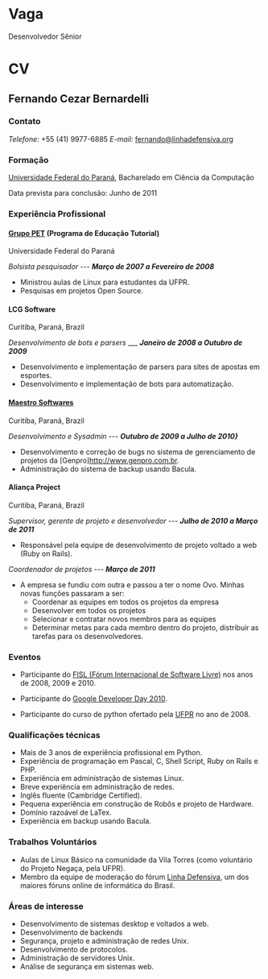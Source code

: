 Vaga
====
Desenvolvedor Sênior

CV
==

## Fernando Cezar Bernardelli ##

### Contato ###

_Telefone:_ +55 (41) 9977-6885
_E-mail:_ <fernando@linhadefensiva.org>

### Formação ###

[Universidade Federal do Paraná](http://www.inf.ufpr.br/bcc), Bacharelado em Ciência da Computação

Data prevista para conclusão: Junho de 2011

### Experiência Profissional ###

#### [Grupo PET](http://www.pet.inf.ufpr.br/) (Programa de Educação Tutorial) ####
Universidade Federal do Paraná

_Bolsista pesquisador_ --- _**Março de 2007 a Fevereiro de 2008**_

 * Ministrou aulas de Linux para estudantes da UFPR.
 * Pesquisas em projetos Open Source.

#### LCG Software ####
Curitiba, Paraná, Brazil

_Desenvolvimento de bots e parsers_ ___ _**Janeiro de 2008 a Outubro de 2009**_

* Desenvolvimento e implementação de parsers para sites de apostas em esportes.
* Desenvolvimento e implementação de bots para automatização.


#### [Maestro Softwares](http://www.maestrosoft.com.br/) ####
Curitiba, Paraná, Brazil

_Desenvolvimento e Sysadmin_ --- _**Outubro de 2009 a Julho de 2010}**_

* Desenvolvimento e correção de bugs no sistema de gerenciamento de projetos da [Genpro]<http://www.genpro.com.br>.
* Administração do sistema de backup usando Bacula.

#### Aliança Project ####
Curitiba, Paraná, Brazil

_Supervisor, gerente de projeto e desenvolvedor_ --- _**Julho de 2010 a Março de 2011**_

* Responsável pela equipe de desenvolvimento de projeto voltado a web (Ruby on Rails).

_Coordenador de projetos_ --- _**Março de 2011**_

* A empresa se fundiu com outra e passou a ter o nome Ovo. Minhas novas funções passaram a ser:
  - Coordenar as equipes em todos os projetos da empresa
  - Desenvolver em todos os projetos
  - Selecionar e contratar novos membros para as equipes
  - Determinar metas para cada membro dentro do projeto, distribuir as tarefas para os desenvolvedores.


### Eventos ###

* Participante do [FISL (Fórum Internacional de Software Livre)](http://www.fisl.org.br/10/www/) nos anos de 2008, 2009 e 2010.
    
* Participante do [Google Developer Day 2010](http://www.google.com/events/developerday/2010/).

* Participante do curso de python ofertado pela [UFPR](http://www.inf.ufpr.br/bcc) no ano de 2008.


### Qualificações técnicas ###


* Mais de 3 anos de experiência profissional em Python.
* Experiência de programação em Pascal, C, Shell Script, Ruby on Rails e PHP.
* Experiência em administração de sistemas Linux.
* Breve experiência em administração de redes.
* Inglês fluente (Cambridge Certified).
* Pequena experiência em construção de Robôs e projeto de Hardware.
* Domínio razoável de LaTex.
* Experiência em backup usando Bacula.


### Trabalhos Voluntários ### 

* Aulas de Linux Básico na comunidade da Vila Torres (como voluntário do Projeto Negaça, pela UFPR).
* Membro da equipe de moderação do fórum [Linha Defensiva](http://www.linhadefensiva.org), um dos maiores fóruns online de informática do Brasil.

### Áreas de interesse ###

* Desenvolvimento de sistemas desktop e voltados a web.
* Desenvolvimento de backends
* Segurança, projeto e administração de redes Unix.
* Desenvolvimento de protocolos.
* Administração de servidores Unix.
* Análise de segurança em sistemas web.
